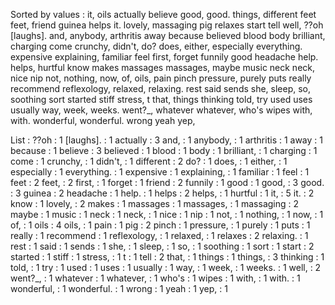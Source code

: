 Sorted by values :
it, oils actually believe good, good. things, different feet feet, friend guinea helps it. lovely, massaging pig relaxes start tell well, ??oh [laughs]. and, anybody, arthritis away because believed blood body brilliant, charging come crunchy, didn't, do? does, either, especially everything. expensive explaining, familiar feel first, forget funnily good headache help. helps, hurtful know makes massages massages, maybe music neck neck, nice nip not, nothing, now, of, oils, pain pinch pressure, purely puts really recommend reflexology, relaxed, relaxing. rest said sends she, sleep, so, soothing sort started stiff stress, t that, things thinking told, try used uses usually way, week, weeks. went?_, whatever whatever, who's wipes with, with. wonderful, wonderful. wrong yeah yep, 

List :
??oh : 1
[laughs]. : 1
actually : 3
and, : 1
anybody, : 1
arthritis : 1
away : 1
because : 1
believe : 3
believed : 1
blood : 1
body : 1
brilliant, : 1
charging : 1
come : 1
crunchy, : 1
didn't, : 1
different : 2
do? : 1
does, : 1
either, : 1
especially : 1
everything. : 1
expensive : 1
explaining, : 1
familiar : 1
feel : 1
feet : 2
feet, : 2
first, : 1
forget : 1
friend : 2
funnily : 1
good : 1
good, : 3
good. : 3
guinea : 2
headache : 1
help. : 1
helps : 2
helps, : 1
hurtful : 1
it, : 5
it. : 2
know : 1
lovely, : 2
makes : 1
massages : 1
massages, : 1
massaging : 2
maybe : 1
music : 1
neck : 1
neck, : 1
nice : 1
nip : 1
not, : 1
nothing, : 1
now, : 1
of, : 1
oils : 4
oils, : 1
pain : 1
pig : 2
pinch : 1
pressure, : 1
purely : 1
puts : 1
really : 1
recommend : 1
reflexology, : 1
relaxed, : 1
relaxes : 2
relaxing. : 1
rest : 1
said : 1
sends : 1
she, : 1
sleep, : 1
so, : 1
soothing : 1
sort : 1
start : 2
started : 1
stiff : 1
stress, : 1
t : 1
tell : 2
that, : 1
things : 1
things, : 3
thinking : 1
told, : 1
try : 1
used : 1
uses : 1
usually : 1
way, : 1
week, : 1
weeks. : 1
well, : 2
went?_, : 1
whatever : 1
whatever, : 1
who's : 1
wipes : 1
with, : 1
with. : 1
wonderful, : 1
wonderful. : 1
wrong : 1
yeah : 1
yep, : 1
